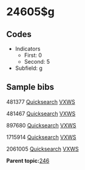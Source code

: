 # 24605$g

## Codes

-   Indicators
    -   First: 0
    -   Second: 5
-   Subfield: g

## Sample bibs

481377 [Quicksearch](https://search.library.yale.edu/catalog/481377) [VXWS](http://prodorbis.library.yale.edu:7014/vxws/GetHoldingsService?bibId=481377)

481467 [Quicksearch](https://search.library.yale.edu/catalog/481467) [VXWS](http://prodorbis.library.yale.edu:7014/vxws/GetHoldingsService?bibId=481467)

897680 [Quicksearch](https://search.library.yale.edu/catalog/897680) [VXWS](http://prodorbis.library.yale.edu:7014/vxws/GetHoldingsService?bibId=897680)

1715914 [Quicksearch](https://search.library.yale.edu/catalog/1715914) [VXWS](http://prodorbis.library.yale.edu:7014/vxws/GetHoldingsService?bibId=1715914)

2061005 [Quicksearch](https://search.library.yale.edu/catalog/2061005) [VXWS](http://prodorbis.library.yale.edu:7014/vxws/GetHoldingsService?bibId=2061005)

**Parent topic:**[246](../../tags/246/246.md)

